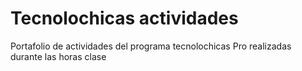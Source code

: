 # Tecnolochicas actividades
Portafolio de actividades del programa tecnolochicas Pro realizadas durante las horas clase
